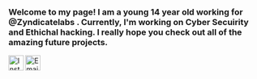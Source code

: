 ### Welcome to my page! I am a young 14 year old working for @Zyndicatelabs . Currently, I'm working on Cyber Secuirity and Ethichal hacking. I really hope you check out all of the amazing future projects. 

<a href="https://www.instagram.com/giacomin05">
  <img align="left" alt="Instagram" width="30px" src="https://cdn.jsdelivr.net/npm/simple-icons@v3/icons/instagram.svg" />
</a>
<a href="mailto:daniel.hernandezgiacomin@gmail.com">
  <img align="left" alt="Email" width="30px" src="https://www.svgrepo.com/show/94769/black-back-closed-envelope-shape.svg" />
</a>

<!--
**GiacominH/GiacominH** is a ✨ _special_ ✨ repository because its `README.md` (this file) appears on your GitHub profile.

Here are some ideas to get you started:

- 🔭 I’m currently working on Ethical Hacking
- 🌱 I’m currently learning Cyber Security and Ethical Hacking
- 👯 I’m looking to collaborate on Secuity Deficiencies
- 🤔 I’m looking for help with Guidance
- 📫 How to reach me: daniel.hernandezgiacomin@gmail.com
- ⚡ Fun fact: "Buffalo buffalo Buffalo buffalo buffalo buffalo Buffalo buffalo" is a correct sentence.
-->
